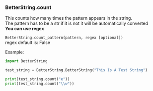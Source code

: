 ### BetterString.count
This counts how many times the pattern appears in the string.    
The pattern has to be a str if it is not it will be automatically converted    
**You can use regex**    

`BetterString.count_pattern(pattern, regex [optional])`    
regex default is: False      

Example:
```python 
import BetterString

test_string = BetterString.BetterString("This Is A Test String")

print(test_string.count("e"))
print(test_string.count("\\w"))
```
